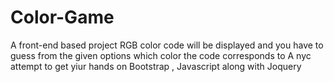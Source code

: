 # Color-Game
A front-end based project 
RGB color code will be displayed and you have to guess from the given options which color the code corresponds to
A nyc attempt to get yiur hands on Bootstrap , Javascript along with Joquery

